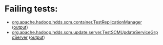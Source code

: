 # Failing tests: 

 * [org.apache.hadoop.hdds.scm.container.TestReplicationManager](hadoop-hdds/server-scm/org.apache.hadoop.hdds.scm.container.TestReplicationManager.txt) ([output](hadoop-hdds/server-scm/org.apache.hadoop.hdds.scm.container.TestReplicationManager-output.txt))
 * [org.apache.hadoop.hdds.scm.update.server.TestSCMUpdateServiceGrpcServer](hadoop-hdds/server-scm/org.apache.hadoop.hdds.scm.update.server.TestSCMUpdateServiceGrpcServer.txt) ([output](hadoop-hdds/server-scm/org.apache.hadoop.hdds.scm.update.server.TestSCMUpdateServiceGrpcServer-output.txt))
